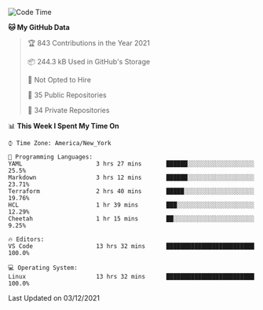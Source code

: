 <!--START_SECTION:waka-->
![Code Time](http://img.shields.io/badge/Code%20Time-21%20hrs%2046%20mins-blue)

**🐱 My GitHub Data** 

> 🏆 843 Contributions in the Year 2021
 > 
> 📦 244.3 kB Used in GitHub's Storage 
 > 
> 🚫 Not Opted to Hire
 > 
> 📜 35 Public Repositories 
 > 
> 🔑 34 Private Repositories  
 > 
📊 **This Week I Spent My Time On** 

```text
⌚︎ Time Zone: America/New_York

💬 Programming Languages: 
YAML                     3 hrs 27 mins       ██████░░░░░░░░░░░░░░░░░░░   25.5% 
Markdown                 3 hrs 12 mins       ██████░░░░░░░░░░░░░░░░░░░   23.71% 
Terraform                2 hrs 40 mins       █████░░░░░░░░░░░░░░░░░░░░   19.76% 
HCL                      1 hr 39 mins        ███░░░░░░░░░░░░░░░░░░░░░░   12.29% 
Cheetah                  1 hr 15 mins        ██░░░░░░░░░░░░░░░░░░░░░░░   9.25%

🔥 Editors: 
VS Code                  13 hrs 32 mins      █████████████████████████   100.0%

💻 Operating System: 
Linux                    13 hrs 32 mins      █████████████████████████   100.0%

```


 Last Updated on 03/12/2021
<!--END_SECTION:waka-->